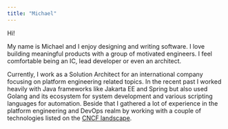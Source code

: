 ```yaml
---
title: "Michael"
---
```


Hi!

My name is Michael and I enjoy designing and writing software.
I love building meaningful products with a group of motivated engineers.
I feel comfortable being an IC, lead developer or even an architect.

Currently, I work as a Solution Architect for an international company focusing on platform engineering related topics.
In the recent past I worked heavily with Java frameworks like Jakarta EE and Spring but also used Golang and its ecosystem for system development and various scripting languages for automation.
Beside that I gathered a lot of experience in the platform engineering and DevOps realm by working with a couple of technologies listed on the <a href="https://landscape.cncf.io/" target="_blank">CNCF landscape</a>.
